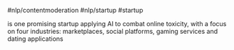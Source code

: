 #nlp/contentmoderation
#nlp/startup 
#startup 

is one promising startup applying AI to combat online toxicity, with a focus on four industries: marketplaces, social platforms, gaming services and dating applications

